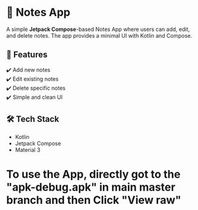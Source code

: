 # 📒 Notes App  

A simple **Jetpack Compose**-based Notes App where users can add, edit, and delete notes. The app provides a minimal UI with Kotlin and Compose.  

## 🚀 Features  
✔️ Add new notes  
✔️ Edit existing notes  
✔️ Delete specific notes  
✔️ Simple and clean UI  

## 🛠️ Tech Stack  
- Kotlin  
- Jetpack Compose  
- Material 3

# To use the App, directly got to the "apk-debug.apk" in main master branch and then Click "View raw"
